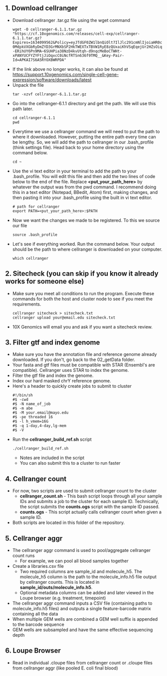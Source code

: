 ## 1. Download cellranger
- Download cellranger .tar.gz file using the wget command
  ```
  wget -O cellranger-6.1.1.tar.gz "https://cf.10xgenomics.com/releases/cell-exp/cellranger-6.1.1.tar.gz?Expires=1634099562&Policy=eyJTdGF0ZW1lbnQiOlt7IlJlc291cmNlIjoiaHR0cHM6Ly9jZi4xMHhnZW5vbWljcy5jb20vcmVsZWFzZXMvY2VsbC1leHAvY2VsbHJhbmdlci02LjEuMS50YXIuZ3oiLCJDb25kaXRpb24iOnsiRGF0ZUxlc3NUaGFuIjp7IkFXUzpFcG9jaFRpbWUiOjE2MzQwOTk1NjJ9fX1dfQ__&Signature=n7izd3HdqaY2YTtocmGZYJazfHPgb2vjUDPoljhhk5~WSdzNaQZff52LUzFSYwdznJFbl1A6RK8f1pQm0ZCHZ-0MdpkVXGbRyDmZYD3GrMNXbSP2HkTWEXTxTBVW1RyE8zQUxaiKhVSqEqejUr2HZsOiqd0rxkLHEO1ROek9NXkQjXU0gCgQKPrBWwzcXmCAAVuxGpmbvdDhVG0DLzAweYvqiqmcEDl3oEJm~zcKbKPeYkD76V3Rw2FCOw5aAg--ERihUY6Pn9MA~6SUHPia38NzD4kvUtqh-d9nqcMeBoCTWHt-xPANYUCFYZYFtjJiOqxcC0iNcfRTSn636f9TMQ__&Key-Pair-Id=APKAI7S6A5RYOXBWRPDA"
  ```
- If the link above no longer works, it can also be found at https://support.10xgenomics.com/single-cell-gene-expression/software/downloads/latest
- Unpack the file
  ```
  tar -xzvf cellranger-6.1.1.tar.gz
  ```
- Go into the cellranger-6.1.1 directory and get the path.  We will use this path later.
  ```
  cd cellranger-6.1.1
  pwd
  ```
- Everytime we use a cellranger command we will need to put the path to where it downloaded.  However, putting the entire path every time can be lengthy.  So, we will add the path to cellranger in our .bash_profile (think settings file).  Head back to your home directory using the command below.
  ```
  cd ~
  ```
- Use the vi text editor in your terminal to add the path to your .bash_profile.  You will edit this file and then add the two lines of code below to the end of the file.  Replace **<put_your_path_here>** by whatever the output was from the pwd command.  I recommend doing this in a text editor (Notepad, BBedit, Atom) first, making changes, and then pasting it into your .bash_profile using the built in vi text editor.
  ```
  # path for cellranger
  export PATH=<put_your_path_here>:$PATH
  ```
- Now we want the changes we made to be registered.  To this we source our file
  ```
  source .bash_profile
  ```
- Let's see if everything worked. Run the command below. Your output should be the path to where cellranger is downloaded on your computer.
  ```
  which cellranger
  ```
## 2. Sitecheck (you can skip if you know it already works for someone else)
- Make sure you meet all conditions to run the program. Execute these commands for both the host and cluster node to see if you meet the requirements.
  ```
  cellranger sitecheck > sitecheck.txt
  cellranger upload your@email.edu sitecheck.txt
  ```
- 10X Genomics will email you and ask if you want a sitecheck review.
## 3. Filter gtf and index genome
- Make sure you have the annotation file and reference genome already downloaded.  If you don't, go back to the 02_getData folder.
- Your fasta and gtf files must be compatible with STAR (Ensembl's are compatible). Cellranger uses STAR to index the genome.
- Filter the gtf file and index the genome.
- Index our hard masked chrY reference genome.
- Here's a header to quickly create jobs to submit to cluster
  ```
  #!/bin/sh
  #$ -cwd
  #$ -N name_of_job
  #$ -m abe 
  #$ -M your.email@mayo.edu
  #$ -pe threaded 16
  #$ -l h_vmem=16G
  #$ -q 1-day,4-day,lg-mem
  #$ -V
  ```
- Run the **cellranger_build_ref.sh** script
  ```
  ./cellranger_build_ref.sh
  ```
  - Notes are included in the script
  - You can also submit this to a cluster to run faster
## 4. Cellranger count
- For now, two scripts are used to submit cellranger count to the cluster
  - **cellranger_count.sh** - This bash script loops through all your sample IDs and submits a job to the cluster for each sample ID.  Technically, the script submits the **counts.ogs** script with the sample ID passed.
  - **counts.ogs** - This script actually calls cellranger count when given a sample ID.
- Both scripts are located in this folder of the repository. 
## 5. Cellranger aggr
- The cellranger aggr command is used to pool/aggregate cellranger count runs
  - For example, we can pool all blood samples together
- Create a libraries.csv file
  - Two required columns are sample_id and molecule_h5.  The molecule_h5 column is the path to the molecule_info.h5 file output by cellranger counts.  This is located in **sample_id/outs/molecule_info.h5**.
  - Optional metadata columns can be added and later viewed in the Loupe browser (e.g. treatment, timepoint)
- The cellranger aggr command inputs a CSV file (containing paths to molecule_info.h5 files) and outputs a single feature-barcode matrix containing all the data
- When multiple GEM wells are combined a GEM well suffix is appended to the barcode sequence
- GEM wells are subsampled and have the same effective sequencing depth
## 6. Loupe Browser
- Read in individual .cloupe files from cellranger count or .cloupe files from cellranger aggr (like pooled E. coli final blood)


